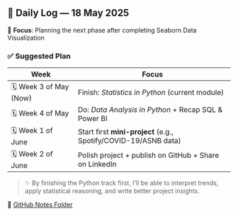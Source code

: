 ## 📆 Daily Log — 18 May 2025

🎯 **Focus**: Planning the next phase after completing Seaborn Data Visualization

### ✅ Suggested Plan

| Week | Focus |
|------|-------|
| 🗓️ Week 3 of May (Now) | Finish: *Statistics in Python* (current module) |
| 🗓️ Week 4 of May | Do: *Data Analysis in Python* + Recap SQL & Power BI |
| 🗓️ Week 1 of June | Start first **mini-project** (e.g., Spotify/COVID-19/ASNB data) |
| 🗓️ Week 2 of June | Polish project + publish on GitHub + Share on LinkedIn |

> ✨ By finishing the Python track first, I’ll be able to interpret trends, apply statistical reasoning, and write better project insights.

🔗 [GitHub Notes Folder](https://github.com/sabrinaMKE201073/DSroadmap2025/tree/main/notes)
